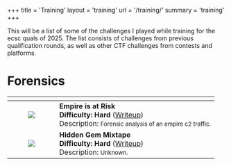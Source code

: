 +++
title = 'Training'
layout = 'training'
url = '/training/'
summary = 'training'
+++

This will be a list of some of the challenges I played while training for the ecsc quals of 2025. The list consists of challenges from previous qualification rounds, as well as other CTF challenges from contests and platforms.   

# Forensics 
<table>
    <thead>
        <tr>
            <th></th>
            <th></th>
        </tr>
    </thead>
    <tbody>
        <tr>
            <td>
                <figure class="align-center ">
                    <img loading="lazy" src="/posts/training/empirec2.jpg" /> 
                </figure>
            </td>
            <td>
                <strong>Empire is at Risk<br>Difficulty: Hard</strong> (<a href="https://connar.github.io/ctfwriteups/empirec2/">Writeup</a>) <br> Description: <small>Forensic analysis of an empire c2 traffic.</small>
            </td> 
        </tr>
        <tr>
            <td>
                <figure class="align-center ">
                    <img loading="lazy" src="/posts/training/hiddengemmixtape.jpg" /> 
                </figure>
            </td>
            <td>
                <strong>Hidden Gem Mixtape<br>Difficulty: Hard</strong> (<a href="https://connar.github.io/ctfwriteups/hgm/">Writeup</a>) <br> Description: <small>Unknown.</small>
            </td> 
        </tr>
    </tbody>
</table>

</table> 